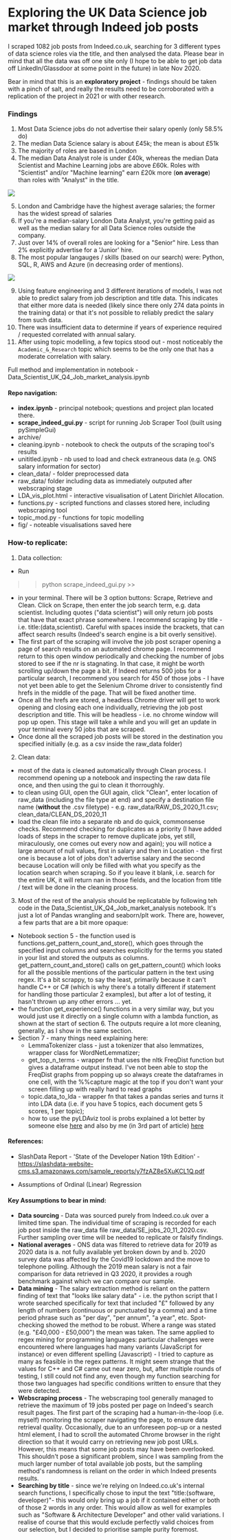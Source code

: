# Exploring the UK Data Science job market through Indeed job posts

I scraped 1082 job posts from Indeed.co.uk, searching for 3 different types of data science roles via the title, and then analysed the data. Please bear in mind that all the data was off one site only (I hope to be able to get job data off LinkedIn/Glassdoor at some point in the future) in late Nov 2020.

Bear in mind that this is an **exploratory project** - findings should be taken with a pinch of salt, and really the results need to be corroborated with a replication of the project in 2021 or with other research. 

### Findings 
1. Most Data Science jobs do not advertise their salary openly (only 58.5% do)
2. The median Data Science salary is about £45k; the mean is about £51k
3. The majority of roles are based in London
4. The median Data Analyst role is under £40k, whereas the median Data Scientist and Machine Learning jobs are above £60k. Roles with "Scientist" and/or "Machine learning" earn £20k more (**on average**) than roles with "Analyst" in the title. 

![](https://github.com/Ioana-P/DS_Indeed_Job_Market_analysis/blob/master/fig/dist_annual_salaries_ALL.jpg)

5. London and Cambridge have the highest average salaries; the former has the widest spread of salaries
6. If you're a median-salary London Data Analyst, you're getting paid as well as the median salary for all Data Science roles outside the company.
7. Just over 14% of overall roles are looking for a "Senior" hire. Less than 2% explicitly advertise for a 'Junior' hire. 
8. The most popular langauges / skills (based on our search) were: Python, SQL, R, AWS and Azure (in decreasing order of mentions). 

![](https://github.com/Ioana-P/DS_Indeed_Job_Market_analysis/blob/master/fig/percentage_mentions_by_group.jpg)

9. Using feature engineering and 3 different iterations of models, I was not able to predict salary from job description and title data. This indicates that either more data is needed (likely since there only 274 data points in the training data) or that it's not possible to reliably predict the salary from such data. 
10. There was insufficient data to determine if years of experience required / requested correlated with annual salary. 
11. After using topic modelling, a few topics stood out - most noticeably the `Academic_&_Research` topic which seems to be the only one that has a moderate correlation with salary.


Full method and implementation in notebook - Data_Scientist_UK_Q4_Job_market_analysis.ipynb


#### Repo navigation:
- **index.ipynb** - principal notebook; questions and project plan located there. 
- **scrape_indeed_gui.py** - script for running Job Scraper Tool (built using pySimpleGui)
- archive/
-  cleaning.ipynb - notebook to check the outputs of the scraping tool's results
-  unititled.ipynb - nb used to load and check extraneous data (e.g. ONS salary information for sector)
-  clean_data/ - folder preprocessed data
-  raw_data/ folder including data as immediately outputed after webscraping stage
-  LDA_vis_plot.html - interactive visualisation of Latent Dirichlet Allocation.
-  functions.py - scripted functions and classes stored here, including webscraping tool
-  topic_mod.py - functions for topic modelling 
-  fig/ - noteable visualisations saved here
 


### How-to replicate:
1. Data collection:
* Run 
>> python scrape_indeed_gui.py >>
* in your terminal. There will be 3 option buttons: Scrape, Retrieve and Clean. Click on Scrape, then enter the job search term, e.g. data scientist. Including quotes ("data scientist") will only return job posts that have that exact phrase somewhere. I recommend scraping by title - i.e. title:(data,scientist). Careful with spaces inside the brackets, that can affect search results (Indeed's search engine is a bit overly sensitive). 
* The first part of the scraping will involve the job post scraper opening a page of search results on an automated chrome page. I recommend return to this open window periodically and checking the number of jobs stored to see if the nr is stagnating. In that case, it might be worth scrolling up/down the page a bit. If Indeed returns 500 jobs for a particular search, I recommend you search for 450 of those jobs - I have not yet been able to get the Selenium Chrome driver to consistently find hrefs in the middle of the page. That will be fixed another time. 
* Once all the hrefs are stored, a headless Chrome driver will get to work opening and closing each one individually, retrieving the job post description and title. This will be headless - i.e. no chrome window will pop up open. This stage will take a while and you will get an update in your terminal every 50 jobs that are scraped. 
* Once done all the scraped job posts will be stored in the destination you specified initially (e.g. as a csv inside the raw_data folder)

2. Clean data:
* most of the data is cleaned automatically through Clean process. I recommend opening up a notebook and inspecting the raw data file once, and then using the gui to clean it thorroughly. 
* to clean using GUI, open the GUI again, click "Clean", enter location of raw_data (including the file type at end) and specify a destination file name (**without** the .csv filetype) - e.g. raw_data/RAW_DS_2020_11.csv; clean_data/CLEAN_DS_2020_11
* load the clean file into a separate nb and do quick, commonsense checks. Recommend checking for duplicates as a priority (I have added loads of steps in the scraper to remove duplicate jobs, yet still, miraculously, one comes out every now and again); you will notice a large amount of null values, first in salary and then in Location - the first one is because a lot of jobs don't advertise salary and the second because Location will only be filled with what you specify as the location search when scraping. So if you leave it blank, i.e. search for the entire UK, it will return nan in those fields, and the location from title / text will be done in the cleaning process. 

3. Most of the rest of the analysis should be replicatable by following teh code in the Data_Scientist_UK_Q4_Job_market_analysis notebook. It's just a lot of Pandas wrangling and seaborn/plt work. There are, however, a few parts that are a bit more opaque:
* Notebook section 5 - the function used is functions.get_pattern_count_and_store(), which goes through the specified input columns and searches explicitly for the terms you stated in your list and stored the outputs as columns. get_pattern_count_and_store() calls on get_pattern_count() which looks for all the possible mentions of the particular pattern in the text using regex. It's a bit scrappy, to say the least, primarily because it can't handle C++ or C# (which is why there's a totally different if statement for handling those particular 2 examples), but after a lot of testing, it hasn't thrown up any other errors ... yet. 
* the function get_experience() functions in a very similar way, but you would just use it directly on a single column with a lambda function, as shown at the start of section 6. The outputs require a lot more cleaning, generally, as I show in the same section. 
* Section 7 - many things need explaining here: 
    - LemmaTokenizer class - just a tokenizer that also lemmatizes, wrapper class for WordNetLemmatizer;
    - get_top_n_terms - wrapper fn that uses the nltk FreqDist function but gives a dataframe output instead. I've not been able to stop the FreqDist graphs from popping up so always create the dataframes in one cell, with the %%capture magic at the top if you don't want your screen filling up with really hard to read graphs
    - topic.data_to_lda - wrapper fn that takes a pandas series and turns it into LDA data (i.e. if you have 5 topics, each document gets 5 scores, 1 per topic); 
    - how to use the pyLDAviz tool is probs explained a lot better by someone else [here](https://nbviewer.jupyter.org/github/bmabey/pyLDAvis/blob/master/notebooks/pyLDAvis_overview.ipynb) and also by me (in 3rd part of article) [here](https://towardsdatascience.com/latent-dirichlet-allocation-intuition-math-implementation-and-visualisation-63ccb616e094)

#### References:

<!-- * ONS Sector Data - https://www.ons.gov.uk/filters/c60ed96a-df5b-4dbe-bbda-ab407c9639d6/dimensions  -->
* SlashData Report - 'State of the Developer Nation 19th Edition' - https://slashdata-website-cms.s3.amazonaws.com/sample_reports/y7fzAZ8e5XuKCL1Q.pdf 
<!-- * Assumptions of Point Biserial Correlation - https://statistics.laerd.com/spss-tutorials/point-biserial-correlation-using-spss-statistics.php -->
<!-- * Point Biserial Correlation with Python - https://towardsdatascience.com/point-biserial-correlation-with-python-f7cd591bd3b1 -->
* Assumptions of Ordinal (Linear) Regression

#### Key Assumptions to bear in mind:
* **Data sourcing** - Data was sourced purely from Indeed.co.uk over a limited time span. The individual time of scraping is recorded for each job post inside the raw_data file raw_data/SE_jobs_20_11_2020.csv. Further sampling over time will be needed to replicate or falsify findings.
* **National averages** - ONS data was filtered to retrieve data for 2019 as 2020 data is a. not fully available yet broken down by and b. 2020 survey data was affected by the Covid19 lockdown and the move to telephone polling. Although the 2019 mean salary is not a fair comparison for data retrieved in Q3 2020, it provides a rough benchmark against which we can compare our sample. 
* **Data mining** - The salary extraction method is reliant on the pattern finding of text that "looks like salary data" - i.e. the python script that I wrote searched specifically for text that included "£" followed by any length of numbers (continuous or punctuated by a comma) and a time period phrase such as "per day", "per annum", "a year", etc. Spot-checking showed the method to be robust. Where a range was stated (e.g. "£40,000 - £50,000") the mean was taken. The same applied to regex mining for programming languages: particular challenges were encountered where languages had many variants (JavaScript for instance) or even different spelling (Javascript) - I tried to capture as many as feasible in the regex patterns. It might seem strange that the values for C++ and C# came out near zero, but, after multiple rounds of testing, I still could not find any, even though my function searching for those two languages had specific conditions written to ensure that they were detected.
* **Webscraping process** - The webscraping tool generally managed to retrieve the maximum of 19 jobs posted per page on Indeed's search result pages. The first part of the scraping had a human-in-the-loop (i.e. myself) monitoring the scraper navigating the page, to ensure data retrieval quality. Occasionally, due to an unforeseen pop-up or a nested html element, I had to scroll the automated Chrome browser in the right direction so that it would carry on retrieving new job post URLs. However, this means that some job posts may have been overlooked. This shouldn't pose a significant problem, since I was sampling from the much larger number of total available job posts, but the sampling method's randomness is reliant on the order in which Indeed presents results. 
* **Searching by title** - since we're relying on Indeed.co.uk's internal search functions, I specifically chose to input the text "title:(software, developer)"- this would only bring up a job if it contained either or both of those 2 words in any order. This would allow as well for examples such as "Software & Architecture Developer" and other valid variations. I realise of course that this would exclude perfectly valid choices from our selection, but I decided to prioritise sample purity foremost.
